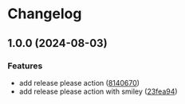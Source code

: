 # Changelog

## 1.0.0 (2024-08-03)


### Features

* add release please action ([8140670](https://github.com/plammel/dependabot-test/commit/8140670b39172d1707b06e53d24fa88e20955ba6))
* add release please action with smiley ([23fea94](https://github.com/plammel/dependabot-test/commit/23fea943783b86329f39b6e5443b5755cc005084))
